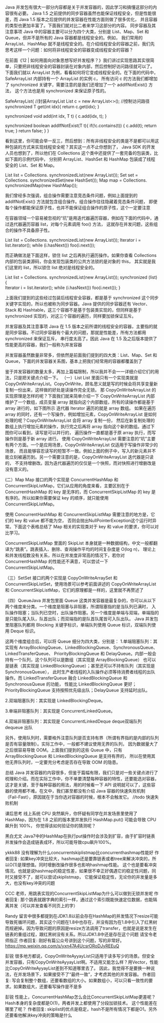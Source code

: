 Java 并发包有很大一部分内容都是关于并发容器的，因此学习和搞懂这部分的内容很有必要。
Java 1.5 之前提供的同步容器虽然也能保证线程安全，但是性能很差，而 Java 1.5 版本之后提供的并发容器在性能方面则做了很多优化，
并且容器的类型也更加丰富了。下面我们就对比二者来学习这部分的内容。
同步容器及其注意事项
Java 中的容器主要可以分为四个大类，分别是 List、Map、Set 和 Queue，但并不是所有的 Java 容器都是线程安全的。例如，
我们常用的 ArrayList、HashMap 就不是线程安全的。在介绍线程安全的容器之前，我们先思考这样一个问题：如何将非线程安全的容器变成线程安全的容器？

在前面《12 | 如何用面向对象思想写好并发程序？》我们讲过实现思路其实很简单，只要把非线程安全的容器封装在对象内部，然后控制好访问路径就可以了。
下面我们就以 ArrayList 为例，看看如何将它变成线程安全的。在下面的代码中，SafeArrayList 内部持有一个 ArrayList 的实例 c，
所有访问 c 的方法我们都增加了 synchronized 关键字，需要注意的是我们还增加了一个 addIfNotExist() 方法，
这个方法也是用 synchronized 来保证原子性的。

SafeArrayList<T>{
  //封装ArrayList
  List<T> c = new ArrayList<>();
  //控制访问路径
  synchronized
  T get(int idx){
    return c.get(idx);
  }

  synchronized
  void add(int idx, T t) {
    c.add(idx, t);
  }

  synchronized
  boolean addIfNotExist(T t){
    if(!c.contains(t)) {
      c.add(t);
      return true;
    }
    return false;
  }
}


看到这里，你可能会举一反三，然后想到：所有非线程安全的类是不是都可以用这种包装的方式来实现线程安全呢？其实这一点不止你想到了，
Java SDK 的开发人员也想到了，所以他们在 Collections 这个类中还提供了一套完备的包装类，比如下面的示例代码中，
分别把 ArrayList、HashSet 和 HashMap 包装成了线程安全的 List、Set 和 Map。

List list = Collections.
  synchronizedList(new ArrayList());
Set set = Collections.
  synchronizedSet(new HashSet());
Map map = Collections.
  synchronizedMap(new HashMap());
  

我们曾经多次强调，组合操作需要注意竞态条件问题，例如上面提到的 addIfNotExist() 方法就包含组合操作。组合操作往往隐藏着竞态条件问题，
即便每个操作都能保证原子性，也并不能保证组合操作的原子性，这个一定要注意  

在容器领域一个容易被忽视的“坑”是用迭代器遍历容器，例如在下面的代码中，通过迭代器遍历容器 list，对每个元素调用 foo() 方法，
这就存在并发问题，这些组合的操作不具备原子性。

List list = Collections.
  synchronizedList(new ArrayList());
Iterator i = list.iterator(); 
while (i.hasNext())
  foo(i.next());
  
而正确做法是下面这样，锁住 list 之后再执行遍历操作。如果你查看 Collections 内部的包装类源码，你会发现包装类的公共方法锁的是对象的 this，
其实就是我们这里的 list，所以锁住 list 绝对是线程安全的。  

List list = Collections.
  synchronizedList(new ArrayList());
synchronized (list) {  
  Iterator i = list.iterator(); 
  while (i.hasNext())
    foo(i.next());
}    


上面我们提到的这些经过包装后线程安全容器，都是基于 synchronized 这个同步关键字实现的，所以也被称为同步容器。Java 提供的同步容器还有 
Vector、Stack 和 Hashtable，这三个容器不是基于包装类实现的，但同样是基于 synchronized 实现的，对这三个容器的遍历，同样要加锁保证互斥。

并发容器及其注意事项
Java 在 1.5 版本之前所谓的线程安全的容器，主要指的就是同步容器。不过同步容器有个最大的问题，那就是性能差，所有方法都用 synchronized 来保证互斥，
串行度太高了。因此 Java 在 1.5 及之后版本提供了性能更高的容器，我们一般称为并发容器

并发容器虽然数量非常多，但依然是前面我们提到的四大类：List、Map、Set 和 Queue，下面的并发容器关系图，基本上把我们经常用的容器都覆盖到了

鉴于并发容器的数量太多，再加上篇幅限制，所以我并不会一一详细介绍它们的用法，只是把关键点介绍一下。
（一）List
List 里面只有一个实现类就是 CopyOnWriteArrayList。CopyOnWrite，顾名思义就是写的时候会将共享变量新复制一份出来，这样做的好处是读操作完全无锁。
那 CopyOnWriteArrayList 的实现原理是怎样的呢？下面我们就来简单介绍一下
CopyOnWriteArrayList 内部维护了一个数组，成员变量 array 就指向这个内部数组，所有的读操作都是基于 array 进行的，如下图所示
迭代器 Iterator 遍历的就是 array 数组。
如果在遍历 array 的同时，还有一个写操作，例如增加元素，CopyOnWriteArrayList 是如何处理的呢？CopyOnWriteArrayList 会将 array 复制一份，
然后在新复制处理的数组上执行增加元素的操作，执行完之后再将 array 指向这个新的数组。通过下图你可以看到，读写是可以并行的，
遍历操作一直都是基于原 array 执行，而写操作则是基于新 array 进行。
使用 CopyOnWriteArrayList 需要注意的“坑”主要有两个方面。一个是应用场景，CopyOnWriteArrayList 仅适用于写操作非常少的场景，
而且能够容忍读写的短暂不一致。例如上面的例子中，写入的新元素并不能立刻被遍历到。另一个需要注意的是，CopyOnWriteArrayList 迭代器是只读的，
不支持增删改。因为迭代器遍历的仅仅是一个快照，而对快照进行增删改是没有意义的。

(二）Map
Map 接口的两个实现是 ConcurrentHashMap 和 ConcurrentSkipListMap，它们从应用的角度来看，主要区别在于 ConcurrentHashMap 
的 key 是无序的，而 ConcurrentSkipListMap 的 key 是有序的。所以如果你需要保证 key 的顺序，就只能使用 ConcurrentSkipListMap。

使用 ConcurrentHashMap 和 ConcurrentSkipListMap 需要注意的地方是，它们的 key 和 value 都不能为空，
否则会抛出NullPointerException这个运行时异常。下面这个表格总结了 Map 相关的实现类对于 key 和 value 的要求，你可以对比学习。

ConcurrentSkipListMap 里面的 SkipList 本身就是一种数据结构，中文一般都翻译为“跳表”。跳表插入、删除、查询操作平均的时间复杂度是 O(log n)，
理论上和并发线程数没有关系，所以在并发度非常高的情况下，若你对 ConcurrentHashMap 的性能还不满意，可以尝试一下 ConcurrentSkipListMap。

（三）SetSet 接口的两个实现是 CopyOnWriteArraySet 和 ConcurrentSkipListSet，使用场景可以参考前面讲述的 CopyOnWriteArrayList
 和 ConcurrentSkipListMap，它们的原理都是一样的，这里就不再赘述了
 
（四）QueueJava 并发包里面 Queue 这类并发容器是最复杂的，你可以从以下两个维度来分类。一个维度是阻塞与非阻塞，所谓阻塞指的是当队列已满时，
入队操作阻塞；当队列已空时，出队操作阻塞。另一个维度是单端与双端，单端指的是只能队尾入队，队首出队；而双端指的是队首队尾皆可入队出队。
Java 并发包里阻塞队列都用 Blocking 关键字标识，单端队列使用 Queue 标识，双端队列使用 Deque 标识。 

这两个维度组合后，可以将 Queue 细分为四大类，分别是：
1.单端阻塞队列：其实现有 ArrayBlockingQueue、LinkedBlockingQueue、SynchronousQueue、LinkedTransferQueue、
PriorityBlockingQueue 和 DelayQueue。内部一般会持有一个队列，这个队列可以是数组（其实现是 ArrayBlockingQueue）
也可以是链表（其实现是 LinkedBlockingQueue）；甚至还可以不持有队列（其实现是 SynchronousQueue），
此时生产者线程的入队操作必须等待消费者线程的出队操作。而 LinkedTransferQueue 融合 LinkedBlockingQueue 和 SynchronousQueue 的功能，
性能比 LinkedBlockingQueue 更好；PriorityBlockingQueue 支持按照优先级出队；DelayQueue 支持延时出队。

2.双端阻塞队列：其实现是 LinkedBlockingDeque。

3.单端非阻塞队列：其实现是 ConcurrentLinkedQueue。

4.双端非阻塞队列：其实现是 ConcurrentLinkedDeque           deque双端队列  dequeue 出队


另外，使用队列时，需要格外注意队列是否支持有界（所谓有界指的是内部的队列是否有容量限制）。实际工作中，一般都不建议使用无界的队列，
因为数据量大了之后很容易导致 OOM。上面我们提到的这些 Queue 中，只有 ArrayBlockingQueue 和 LinkedBlockingQueue 是支持有界的，
所以在使用其他无界队列时，一定要充分考虑是否存在导致 OOM 的隐患。

总结
Java 并发容器的内容很多，但鉴于篇幅有限，我们只是对一些关键点进行了梳理和介绍。而在实际工作中，你不单要清楚每种容器的特性，还要能选对容器，
这才是关键，至于每种容器的用法，用的时候看一下 API 说明就可以了，这些容器的使用都不难。在文中，我们甚至都没有介绍 Java 容器的快速失败机制
（Fail-Fast），原因就在于当你选对容器的时候，根本不会触发它。
//todo 快速失败机制


课后思考
线上系统 CPU 突然飙升，你怀疑有同学在并发场景里使用了 HashMap，因为在 1.8 之前的版本里并发执行 HashMap.put() 可能会导致 CPU 飙升到 100%，
你觉得该如何验证你的猜测呢？

黑白尤文
Java7中的HashMap在执行put操作时会涉及到扩容，由于扩容时链表并发操作会造成链表成环，所以可能导致cpu飙升100%。

ykkk88
没有理解为什么concurrentskiplistmap比concurrenthashmap性能好
作者回复: 如果key冲突比较大，hashmap还是要靠链表或者tree来解决冲突的，所以O(1)是理想值。同时增删改操作很多也影响hashmap性能。
这个也是要看冲突情况。也就是说hashmap的稳定性差，如果很不幸正好偶遇它的稳定性问题，同时又接受不了，就可以尝试skiplistmap，
它能保证稳定性，无论你的并发量是多大，也没有key冲突的问题

CCC
老师，用跳表实现的ConcurrentSkipListMap为什么可以做到无锁并发呢
作者回复: 那个跳表就跟字典的索引一样，通过这个索引既能快速定位数据，也能隔离并发（可以并发查看不同页上的字）

Randy
留言中很多都提到在JDK1.8以前会存在HashMap的并发情况下resize可能导致死循环问题，其实这个问题在1.8中也存在，并没有因为在1.8中引入了红黑树而规避掉。因为导致问题的原因是resize方法调用了transfer，也就是说是发生在链表的重组过程，跟红黑树没有关系。所以JDK1.8中还是存在这个问题
请宝令老师指正
作者回复: 刚好有篇公众号讲到这个问题，写的非常好。https://mp.weixin.qq.com/s/yxn47A4UcsrORoDJyREEuQ

彭锐
很多地方都说，CopyOnWriteAyyayList只适用于读多写少的场景。但安全并发容器，只有CopyOnWriteAyyayList啊。不适用又能怎么样？用Vector，性能比CopyOnWriteAyyayList差到不知道哪里去了。
因此，我觉得不是要换一种说法，在并发场景下，如果接受不了“最终一致”，才考虑其他的并发容器。
作者回复: 写会复制整个数组，还要看数组的大小。如果数组小，可以只看一致性的要求。如果数组大，还要看写操作是不是多

彭锐
性能上，ConcurrentHashMap怎么会比ConcurrentSkipListMap更差呢？Hash本身的复杂度都是O(1)，两者并发上都使用了分段加锁技术。
   这个性能差在哪里了呢？
作者回复: skiplist的优点是稳定，hash不是所有情况下都是O1。另外还要看他解决key冲突的策略是什么